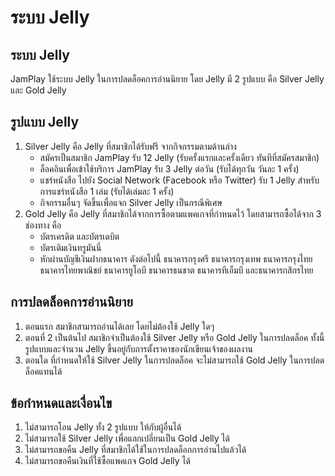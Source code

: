 # ระบบ Jelly
## ระบบ Jelly
JamPlay ใช้ระบบ Jelly ในการปลดล็อคการอ่านนิยาย โดย Jelly มี 2 รูปแบบ คือ
Silver Jelly และ Gold Jelly
## รูปแบบ Jelly
1. Silver Jelly คือ Jelly ที่สมาชิกได้รับฟรี จากกิจกรรมตามด้านล่าง
    - สมัครเป็นสมาชิก JamPlay รับ 12 Jelly (รับครั้งแรกและครั้งเดียว ทันทีที่สมัครสมาชิก)
    - ล็อคอินเพื่อเข้าใช้บริการ JamPlay รับ 3 Jelly ต่อวัน (รับได้ทุกวัน วันละ 1 ครั้ง)
    - แชร์หนังสือ ไปยัง Social Network (Facebook หรือ Twitter) รับ 1 Jelly สำหรับการแชร์หนังสือ 1 เล่ม (รับได้เล่มละ 1 ครั้ง)
    - กิจกรรมอื่นๆ จัดขึ้นเพื่อแจก Silver Jelly เป็นกรณีพิเศษ
2. Gold Jelly คือ Jelly ที่สมาชิกได้จากการซื้อตามแพคเกจที่กำหนดไว้ โดยสามารถซื้อได้จาก 3 ช่องทาง คือ
    - บัตรเครดิต และบัตรเดบิต
    - บัตรเติมเงินทรูมันนี่
    - หักผ่านบัญชีเงินฝากธนาคาร ดังต่อไปนี้ ธนาคารกรุงศรี ธนาคารกรุงเทพ ธนาคารกรุงไทย ธนาคารไทยพาณิชย์ ธนาคารยูโอบี ธนาคารธนชาต ธนาคารทีเอ็มบี และธนาคารกสิกรไทย
## การปลดล็อคการอ่านนิยาย
1. ตอนแรก สมาชิกสามารถอ่านได้เลย โดยไม่ต้องใช้ Jelly ใดๆ
2. ตอนที่ 2 เป็นต้นไป สมาชิกจำเป็นต้องใช้ Silver Jelly หรือ Gold Jelly ในการปลดล็อค ทั้งนี้ รูปแบบและจำนวน Jelly ขึ้นอยู่กับการตั้งราคาของนักเขียนเจ้าของผลงาน
3. ตอนใด ที่กำหนดให้ใช้ Silver Jelly ในการปลดล็อค จะไม่สามารถใช้ Gold Jelly ในการปลดล็อคแทนได้
## ข้อกำหนดและเงื่อนไข
1. ไม่สามารถโอน Jelly ทั้ง 2 รูปแบบ ให้กับผู้อื่นได้
2. ไม่สามารถใช้ Silver Jelly เพื่อแลกเปลี่ยนเป็น Gold Jelly ได้
3. ไม่สามารถขอคืน Jelly ที่สมาชิกได้ใช้ในการปลดล็อกการอ่านไปแล้วได้
4. ไม่สามารถขอคืนเงินที่ใช้ซื้อแพคเกจ Gold Jelly ได้
